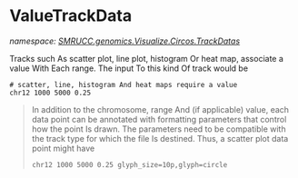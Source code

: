 ﻿# ValueTrackData
_namespace: [SMRUCC.genomics.Visualize.Circos.TrackDatas](./index.md)_

Tracks such As scatter plot, line plot, histogram Or heat map, associate a value With Each range. The input To this kind Of track would be
 
 ```
 # scatter, line, histogram And heat maps require a value
 chr12 1000 5000 0.25
 ```

> 
>  In addition to the chromosome, range And (if applicable) value, each data point can be annotated with formatting parameters that control how the point Is drawn. 
>  The parameters need to be compatible with the track type for which the file Is destined. Thus, a scatter plot data point might have
>  
>  ```
>  chr12 1000 5000 0.25 glyph_size=10p,glyph=circle
>  ```
>  



